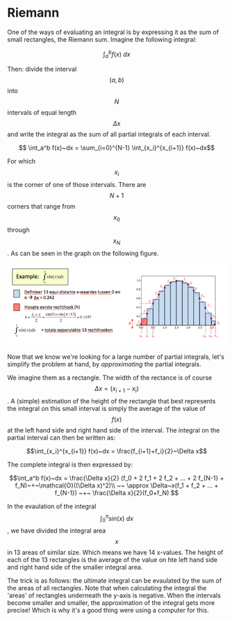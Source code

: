 # Riemann

One of the ways of evaluating an integral is by expressing it as the sum of small rectangles, the Riemann sum. Imagine the following integral:

$$ \int_a^b f(x)~dx $$

Then: divide the interval $$(a,b)$$ into $$N$$ intervals of equal length $$\Delta x$$ and write the integral as the sum of all partial integrals of each interval.

$$ \int_a^b f(x)~dx = \sum_{i=0}^{N-1} \int_{x_i}^{x_{i+1}} f(x)~dx$$

For which $$x_i$$ is the corner of one of those intervals. There are $$N+1$$ corners that range from $$x_0$$ through $$x_{N}$$. As can be seen in the graph on the following figure.

![](RiemannExample.png)

Now that we know we're looking for a large number of partial integrals, let's simplify the problem at hand, by *approximating* the partial integrals.

We imagine them as a rectangle. The width of the rectance is of course $$\Delta x = (x_{i+1} - x_{i})$$. A (simple) estimation of the height of the rectangle that best represents the integral on this small interval is simply the average of the value of $$f(x)$$ at the left hand side and right hand side of the interval. The integral on the partial interval can then be written as:

$$\int_{x_i}^{x_{i+1}} f(x)~dx = \frac{f_{i+1}+f_i}{2}~\Delta x$$

The complete integral is then expressed by:

$$\int_a^b f(x)~dx = \frac{\Delta x}{2} (f_0 + 2 f_1 + 2 f_2 + ... +  2 f_{N-1} + f_N)~+~\mathcal{O}((\Delta x)^2)\\
                       ~~ \approx \Delta~x(f_1 + f_2 + ... +  f_{N-1}) ~+~ \frac{\Delta x}{2}(f_0+f_N) $$

In the evaulation of the integral $$\int_{0}^{\pi}sin(x)~dx$$, we have divided the integral area $$x$$ in 13 areas of similar size. Which means we have 14 x-values. The height of each of the 13 rectangles is the average of the value on hte left hand side and right hand side of the smaller integral area. 

The trick is as follows: the ultimate integral can be evaulated by the sum of the areas of all rectangles. Note that when calculating the integral the 'areas' of rectangles underneath the y-axis is negative. When the intervals become smaller and smaller, the approximation of the integral gets more precise! Which is why it's a good thing were using a computer for this.

